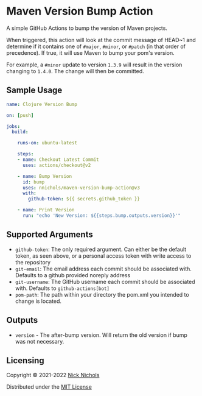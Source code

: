 # Maven Version Bump Action

A simple GitHub Actions to bump the version of Maven projects.

When triggered, this action will look at the commit message of HEAD~1 and determine if it contains one of `#major`, `#minor`, or `#patch` (in that order of precedence).
If true, it will use Maven to bump your pom's version.

For example, a `#minor` update to version `1.3.9` will result in the version changing to `1.4.0`.
The change will then be committed.

## Sample Usage

```yaml
name: Clojure Version Bump

on: [push]

jobs:
  build:

    runs-on: ubuntu-latest

    steps:
    - name: Checkout Latest Commit
      uses: actions/checkout@v2

    - name: Bump Version
      id: bump
      uses: nnichols/maven-version-bump-action@v3
      with:
        github-token: ${{ secrets.github_token }}

    - name: Print Version
      run: "echo 'New Version: ${{steps.bump.outputs.version}}'"
```

## Supported Arguments

* `github-token`: The only required argument. Can either be the default token, as seen above, or a personal access token with write access to the repository
* `git-email`: The email address each commit should be associated with. Defaults to a github provided noreply address
* `git-username`: The GitHub username each commit should be associated with. Defaults to `github-actions[bot]`
* `pom-path`: The path within your directory the pom.xml you intended to change is located.

## Outputs

* `version` - The after-bump version. Will return the old version if bump was not necessary.

## Licensing

Copyright © 2021-2022 [Nick Nichols](https://nnichols.github.io/)

Distributed under the [MIT License](https://github.com/nnichols/maven-version-bump-action/blob/master/LICENSE)
